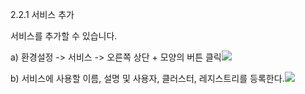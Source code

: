 2.2.1    서비스 추가

서비스를 추가할 수 있습니다.

a\)    환경설정 -&gt; 서비스 -&gt; 오른쪽 상단 + 모양의 버튼 클릭![](/image.kh/image.kh/서비스추가1.png)

b\)    서비스에 사용할 이름, 설명 및 사용자, 클러스터, 레지스트리를 등록한다.![](/image.kh/image.kh/서비스추가2.png)


